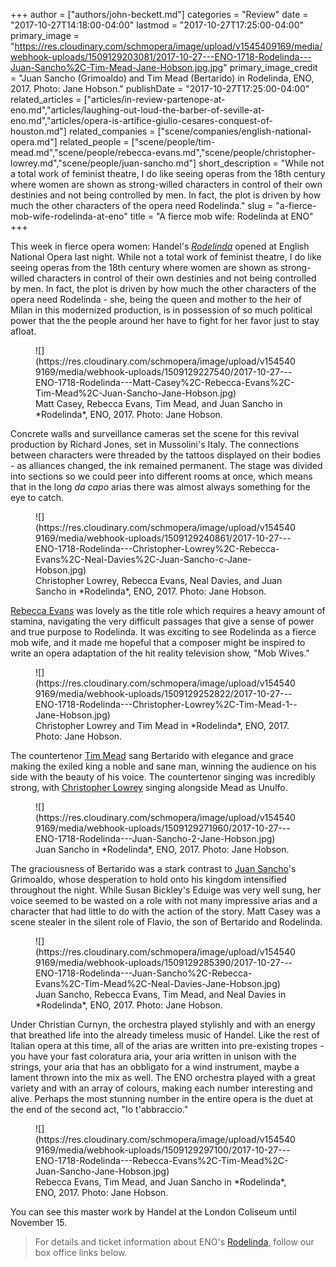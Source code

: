 +++
author = ["authors/john-beckett.md"]
categories = "Review"
date = "2017-10-27T14:18:00-04:00"
lastmod = "2017-10-27T17:25:00-04:00"
primary_image = "https://res.cloudinary.com/schmopera/image/upload/v1545409169/media/webhook-uploads/1509129203081/2017-10-27---ENO-1718-Rodelinda---Juan-Sancho%2C-Tim-Mead-Jane-Hobson.jpg.jpg"
primary_image_credit = "Juan Sancho (Grimoaldo) and Tim Mead (Bertarido) in Rodelinda, ENO, 2017. Photo: Jane Hobson."
publishDate = "2017-10-27T17:25:00-04:00"
related_articles = ["articles/in-review-partenope-at-eno.md","articles/laughing-out-loud-the-barber-of-seville-at-eno.md","articles/opera-is-artifice-giulio-cesares-conquest-of-houston.md"]
related_companies = ["scene/companies/english-national-opera.md"]
related_people = ["scene/people/tim-mead.md","scene/people/rebecca-evans.md","scene/people/christopher-lowrey.md","scene/people/juan-sancho.md"]
short_description = "While not a total work of feminist theatre, I do like seeing operas from the 18th century where women are shown as strong-willed characters in control of their own destinies and not being controlled by men. In fact, the plot is driven by how much the other characters of the opera need Rodelinda."
slug = "a-fierce-mob-wife-rodelinda-at-eno"
title = "A fierce mob wife: Rodelinda at ENO"
+++

This week in fierce opera women: Handel's [*Rodelinda*](https://www.eno.org/whats-on/rodelinda/) opened at English National Opera last night. While not a total work of feminist theatre, I do like seeing operas from the 18th century where women are shown as strong-willed characters in control of their own destinies and not being controlled by men. In fact, the plot is driven by how much the other characters of the opera need Rodelinda - she, being the queen and mother to the heir of Milan in this modernized production, is in possession of so much political power that the the people around her have to fight for her favor just to stay afloat.

<figure data-type="image">
![](https://res.cloudinary.com/schmopera/image/upload/v1545409169/media/webhook-uploads/1509129227540/2017-10-27---ENO-1718-Rodelinda---Matt-Casey%2C-Rebecca-Evans%2C-Tim-Mead%2C-Juan-Sancho-Jane-Hobson.jpg)
<figcaption>Matt Casey, Rebecca Evans, Tim Mead, and Juan Sancho in *Rodelinda*, ENO, 2017. Photo: Jane Hobson.</figcaption>
</figure>

Concrete walls and surveillance cameras set the scene for this revival production by Richard Jones, set in Mussolini's Italy. The connections between characters were threaded by the tattoos displayed on their bodies - as alliances changed, the ink remained permanent. The stage was divided into sections so we could peer into different rooms at once, which means that in the long *da capo* arias there was almost always something for the eye to catch.

<figure data-type="image">
![](https://res.cloudinary.com/schmopera/image/upload/v1545409169/media/webhook-uploads/1509129240861/2017-10-27---ENO-1718-Rodelinda---Christopher-Lowrey%2C-Rebecca-Evans%2C-Neal-Davies%2C-Juan-Sancho-c-Jane-Hobson.jpg)
<figcaption>Christopher Lowrey, Rebecca Evans, Neal Davies, and Juan Sancho in *Rodelinda*, ENO, 2017. Photo: Jane Hobson.</figcaption>
</figure>

[Rebecca Evans](/scene/people/rebecca-evans/) was lovely as the title role which requires a heavy amount of stamina, navigating the very difficult passages that give a sense of power and true purpose to Rodelinda. It was exciting to see Rodelinda as a fierce mob wife, and it made me hopeful that a composer might be inspired to write an opera adaptation of the hit reality television show, "Mob Wives."

<figure data-type="image">
![](https://res.cloudinary.com/schmopera/image/upload/v1545409169/media/webhook-uploads/1509129252822/2017-10-27---ENO-1718-Rodelinda---Christopher-Lowrey%2C-Tim-Mead-1--Jane-Hobson.jpg)
<figcaption>Christopher Lowrey and Tim Mead in *Rodelinda*, ENO, 2017. Photo: Jane Hobson.</figcaption>
</figure>

The countertenor [Tim Mead](/scene/people/tim-mead/) sang Bertarido with elegance and grace making the exiled king a noble and sane man, winning the audience on his side with the beauty of his voice. The countertenor singing was incredibly strong, with [Christopher Lowrey](/scene/people/christopher-lowrey/) singing alongside Mead as Unulfo. 

<figure data-type="image">
![](https://res.cloudinary.com/schmopera/image/upload/v1545409169/media/webhook-uploads/1509129271960/2017-10-27---ENO-1718-Rodelinda---Juan-Sancho-2-Jane-Hobson.jpg)
<figcaption>Juan Sancho in *Rodelinda*, ENO, 2017. Photo: Jane Hobson.</figcaption>
</figure>

The graciousness of Bertarido was a stark contrast to [Juan Sancho](/scene/people/juan-sancho/)'s Grimoaldo, whose desperation to hold onto his kingdom intensified throughout the night. While Susan Bickley's Eduige was very well sung, her voice seemed to be wasted on a role with not many impressive arias and a character that had little to do with the action of the story. Matt Casey was a scene stealer in the silent role of Flavio, the son of Bertarido and Rodelinda. 

<figure data-type="image">
![](https://res.cloudinary.com/schmopera/image/upload/v1545409169/media/webhook-uploads/1509129285390/2017-10-27---ENO-1718-Rodelinda---Juan-Sancho%2C-Rebecca-Evans%2C-Tim-Mead%2C-Neal-Davies-Jane-Hobson.jpg)
<figcaption>Juan Sancho, Rebecca Evans, Tim Mead, and Neal Davies in *Rodelinda*, ENO, 2017. Photo: Jane Hobson.</figcaption>
</figure>

Under Christian Curnyn, the orchestra played stylishly and with an energy that breathed life into the already timeless music of Handel. Like the rest of Italian opera at this time, all of the arias are written into pre-existing tropes - you have your fast coloratura aria, your aria written in unison with the strings, your aria that has an obbligato for a wind instrument, maybe a lament thrown into the mix as well. The ENO orchestra played with a great variety and with an array of colours, making each number interesting and alive. Perhaps the most stunning number in the entire opera is the duet at the end of the second act, "Io t'abbraccio."

<figure data-type="image">
![](https://res.cloudinary.com/schmopera/image/upload/v1545409169/media/webhook-uploads/1509129297100/2017-10-27---ENO-1718-Rodelinda---Rebecca-Evans%2C-Tim-Mead%2C-Juan-Sancho-Jane-Hobson.jpg)
<figcaption>Rebecca Evans, Tim Mead, and Juan Sancho in *Rodelinda*, ENO, 2017. Photo: Jane Hobson.</figcaption>
</figure>

You can see this master work by Handel at the London Coliseum until November 15.

>For details and ticket information about ENO's [Rodelinda](https://www.eno.org/whats-on/rodelinda/), follow our box office links below.
